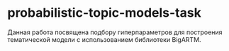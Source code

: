 # probabilistic-topic-models-task
Данная работа посвящена подбору гиперпараметров для построения тематической модели с использованием библиотеки BigARTM.
